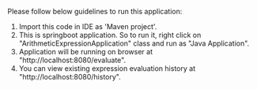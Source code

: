 Please follow below guidelines to run this application:
1. Import this code in IDE as 'Maven project'.
2. This is springboot application. So to run it, right click on "ArithmeticExpressionApplication" class and run as "Java Application".
3. Application will be running on browser at "http://localhost:8080/evaluate". 
4. You can view existing expression evaluation history at "http://localhost:8080/history". 
